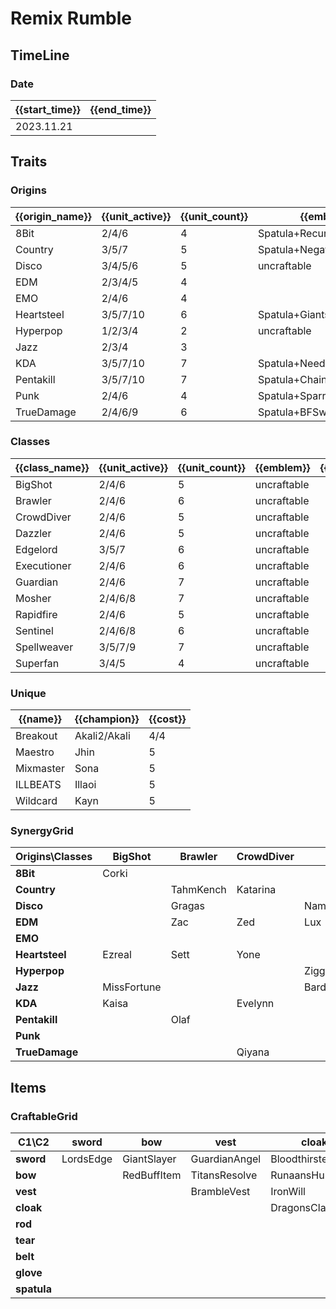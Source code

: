 # Remix Rumble

## TimeLine
### Date
| {{start_time}} | {{end_time}} |
| -              | -            |
| 2023.11.21     |              |

## Traits
### Origins
| {{origin_name}} | {{unit_active}} | {{unit_count}} | {{emblem}}                 | {{desc}} |
| -               | -               | -              | -                          | -        |
| 8Bit            | 2/4/6           | 4              | Spatula+RecurveBow         |          |
| Country         | 3/5/7           | 5              | Spatula+NegatronCloak      |          |
| Disco           | 3/4/5/6         | 5              | uncraftable                |          |
| EDM             | 2/3/4/5         | 4              |                            |          |
| EMO             | 2/4/6           | 4              |                            |          |
| Heartsteel      | 3/5/7/10        | 6              | Spatula+GiantsBelt         |          |
| Hyperpop        | 1/2/3/4         | 2              | uncraftable                |          |
| Jazz            | 2/3/4           | 3              |                            |          |
| KDA             | 3/5/7/10        | 7              | Spatula+NeedlesslyLargeRod |          |
| Pentakill       | 3/5/7/10        | 7              | Spatula+ChainVest          |          |
| Punk            | 2/4/6           | 4              | Spatula+SparringGloves     |          |
| TrueDamage      | 2/4/6/9         | 6              | Spatula+BFSword            |          |

### Classes
| {{class_name}} | {{unit_active}} | {{unit_count}} | {{emblem}}  | {{desc}} |
| -              | -               | -              | -           | -        |
| BigShot        | 2/4/6           | 5              | uncraftable |          |
| Brawler        | 2/4/6           | 6              | uncraftable |          |
| CrowdDiver     | 2/4/6           | 5              | uncraftable |          |
| Dazzler        | 2/4/6           | 5              | uncraftable |          |
| Edgelord       | 3/5/7           | 6              | uncraftable |          |
| Executioner    | 2/4/6           | 6              | uncraftable |          |
| Guardian       | 2/4/6           | 7              | uncraftable |          |
| Mosher         | 2/4/6/8         | 7              | uncraftable |          |
| Rapidfire      | 2/4/6           | 5              | uncraftable |          |
| Sentinel       | 2/4/6/8         | 6              | uncraftable |          |
| Spellweaver    | 3/5/7/9         | 7              | uncraftable |          |
| Superfan       | 3/4/5           | 4              | uncraftable |          |

### Unique
| {{name}}  | {{champion}} | {{cost}} |
| -         | -            | -        |
| Breakout  | Akali2/Akali | 4/4      |
| Maestro   | Jhin         | 5        |
| Mixmaster | Sona         | 5        |
| ILLBEATS  | Illaoi       | 5        |
| Wildcard  | Kayn         | 5        |

### SynergyGrid
| ****Origins\Classes**** | **BigShot** | **Brawler** | **CrowdDiver** | **Dazzler**      | **Edgelord** | **Executioner** | **Guardian** | **Mosher**  | **Rapidfire** | **Sentinel** | **Spellweaver** | **Superfan** |
| -                       | -           | -           | -              | -                | -            | -               | -            | -           | -             | -            | -               | -            |
| **8Bit**                | Corki       |             |                |                  | Riven        |                 |              |             | Caitlyn       | Garen        |                 |              |
| **Country**             |             | TahmKench   | Katarina       |                  |              | Samira          | Thresh       | Urgot       |               |              |                 |              |
| **Disco**               |             | Gragas      |                | Nami/TwistedFate |              |                 | Taric        |             |               | Blitzcrank   | Gragas          |              |
| **EDM**                 |             | Zac         | Zed            | Lux              |              |                 |              | Jax         |               |              |                 |              |
| **EMO**                 |             |             |                |                  |              | Vex             | Amumu        | Poppy       |               |              | Annie           |              |
| **Heartsteel**          | Ezreal      | Sett        | Yone           |                  | Kayn/Yone    |                 |              | Sett        | Aphelios      | KSante       |                 |              |
| **Hyperpop**            |             |             |                | Ziggs            |              |                 |              |             |               |              | Lulu            |              |
| **Jazz**                | MissFortune |             |                | Bard             |              |                 |              |             | Lucian        |              |                 |              |
| **KDA**                 | Kaisa       |             | Evelynn        |                  |              | Akali2          | Neeko        |             |               | Lillia       | Ahri/Seraphine  | Lillia/Neeko |
| **Pentakill**           |             | Olaf        |                |                  | Kayle/Viego  | Karthus         | Yorick       | Gnar/Yorick |               | Mordekaiser  |                 | Gnar         |
| **Punk**                |             |             |                |                  |              | Twitch          | Pantheon     | Vi          | Jinx          |              |                 |              |
| **TrueDamage**          |             |             | Qiyana         |                  | Yasuo        | Akali           | Kennen       |             | Senna         | Ekko         | Ekko            | Kennen       |

## Items
### CraftableGrid
| ****C1\C2**** | **sword** | **bow**     | **vest**      | **cloak**        | **rod**           | **tear**      | **belt**       | **glove**      | **spatula**      |
| -             | -         | -           | -             | -                | -                 | -             | -              | -              | -                |
| **sword**     | LordsEdge | GiantSlayer | GuardianAngel | Bloodthirster    | HextechGunblade   | SpearofShojin | SteraksGage    | InfinityEdge   | TrueDamageEmblem |
| **bow**       |           | RedBuffItem | TitansResolve | RunaansHurricane | GuinsoosRageblade | StatikkShiv   | NashorsTooth   | LastWhisper    | 8BitEmblem       |
| **vest**      |           |             | BrambleVest   | IronWill         | Crownguard        | Fimbulwinter  | SunfireCape    | SteadfastHeart | PentakillEmblem  |
| **cloak**     |           |             |               | DragonsClaw      | IonicSpark        | AdaptiveHelm  | Evenshroud     | Quicksilver    | CountryEmblem    |
| **rod**       |           |             |               |                  | RabadonsDeathcap  | LudensEcho    | Morellonomicon | ArcaneGauntlet | KDAEmblem        |
| **tear**      |           |             |               |                  |                   | BlueSentinel  | Redemption     | HandofJustice  | EmoEmblem        |
| **belt**      |           |             |               |                  |                   |               | WarmogsArmor   | Guardbreaker   | HeartsteelEmblem |
| **glove**     |           |             |               |                  |                   |               |                | ThiefsGloves   | PunkEmblem       |
| **spatula**   |           |             |               |                  |                   |               |                |                | ForceofNature    |